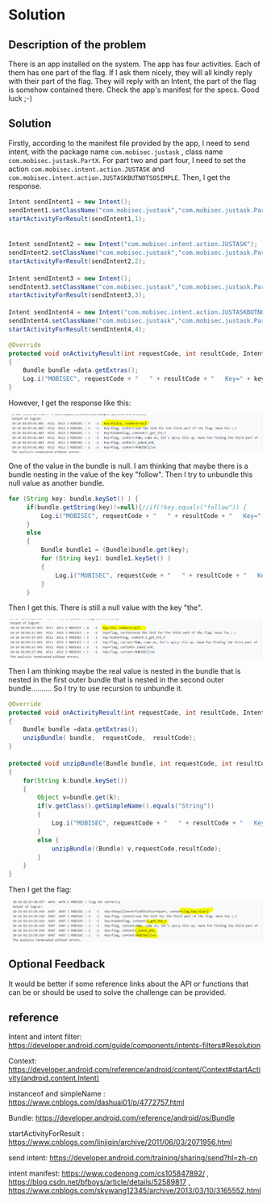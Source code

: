 # Solution


## Description of the problem

There is an app installed on the system. The app has four activities. Each of them has one part of the flag. If I ask them nicely, they will all kindly reply with their part of the flag. They will reply with an Intent, the part of the flag is somehow contained there. Check the app's manifest for the specs. Good luck ;-)

## Solution

Firstly, according to the manifest file provided by the app, I need to send intent, with the package name `com.mobisec.justask` , class name `com.mobisec.justask.PartX`. For part two and part four, I need to set the action `com.mobisec.intent.action.JUSTASK` and `com.mobisec.intent.action.JUSTASKBUTNOTSOSIMPLE`. Then, I get the response.

```java
Intent sendIntent1 = new Intent();
sendIntent1.setClassName("com.mobisec.justask","com.mobisec.justask.PartOne");
startActivityForResult(sendIntent1,1);


Intent sendIntent2 = new Intent("com.mobisec.intent.action.JUSTASK");
sendIntent2.setClassName("com.mobisec.justask","com.mobisec.justask.PartTwo");
startActivityForResult(sendIntent2,2);

Intent sendIntent3 = new Intent();
sendIntent3.setClassName("com.mobisec.justask","com.mobisec.justask.PartThree");
startActivityForResult(sendIntent3,3);

Intent sendIntent4 = new Intent("com.mobisec.intent.action.JUSTASKBUTNOTSOSIMPLE");
sendIntent4.setClassName("com.mobisec.justask","com.mobisec.justask.PartFour");
startActivityForResult(sendIntent4,4);
```

```java
@Override
protected void onActivityResult(int requestCode, int resultCode, Intent data)
{
    Bundle bundle =data.getExtras();
    Log.i("MOBISEC", requestCode + "   " + resultCode + "   Key=" + key + ", content=" + bundle.getString(key));  
}
```

However, I get the response like this:

<img src="screenshots/justask/1.PNG" alt="flag" style="zoom:60%;" />



One of the value in the bundle is null. I am thinking that maybe there is a bundle nesting in the value of the key "follow". Then I try to unbundle this null value as another bundle.

```java
for (String key: bundle.keySet() ) {
     if(bundle.getString(key)!=null){//if(!key.equals("follow")) {
         Log.i("MOBISEC", requestCode + "   " + resultCode + "   Key=" + key + ", content=" + bundle.getString(key));
     }
     else
     {
         Bundle bundle1 = (Bundle)bundle.get(key);
         for (String key1: bundle1.keySet() )
         {
             Log.i("MOBISEC", requestCode + "   " + resultCode + "   Key=" + key1 + ", content=" + bundle1.getString(key));
         }
     }
```

Then I get this. There is still a null value with the key "the".

<img src="screenshots/justask/2.PNG" alt="flag" style="zoom:60%;" />

Then I am thinking maybe the real value is nested in the bundle that is nested in the first outer bundle that is nested in the second outer bundle..........  So I try to use recursion to unbundle it.

```java
@Override
protected void onActivityResult(int requestCode, int resultCode, Intent data)
{
    Bundle bundle =data.getExtras();
    unzipBundle( bundle,  requestCode,  resultCode);
}

protected void unzipBundle(Bundle bundle, int requestCode, int resultCode)
{
    for(String k:bundle.keySet())
    {
        Object v=bundle.get(k);
        if(v.getClass().getSimpleName().equals("String"))
        {
            Log.i("MOBISEC", requestCode + "   " + resultCode + "   Key=" + k + ", content=" + bundle.getString(k));
        }
        else {
            unzipBundle((Bundle) v,requestCode,resultCode);
        }
    }
}
```

Then I get the flag:

<img src="screenshots/justask/3.PNG" alt="flag" style="zoom:100%;" />



## Optional Feedback

It would be better if some reference links about the API or functions that can be or should be used to solve the challenge can be provided.

## reference

Intent and intent filter: https://developer.android.com/guide/components/intents-filters#Resolution

Context: https://developer.android.com/reference/android/content/Context#startActivity(android.content.Intent)

instanceof and simpleName : https://www.cnblogs.com/dashuai01/p/4772757.html

Bundle: https://developer.android.com/reference/android/os/Bundle

startActivityForResult : https://www.cnblogs.com/linjiqin/archive/2011/06/03/2071956.html

send intent: https://developer.android.com/training/sharing/send?hl=zh-cn

intent manifest: https://www.codenong.com/cs105847892/ , https://blog.csdn.net/bfboys/article/details/52589817 , https://www.cnblogs.com/skywang12345/archive/2013/03/10/3165552.html







